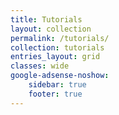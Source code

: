 ```yaml
---
title: Tutorials
layout: collection
permalink: /tutorials/
collection: tutorials
entries_layout: grid
classes: wide
google-adsense-noshow:
    sidebar: true
    footer: true
---
```


